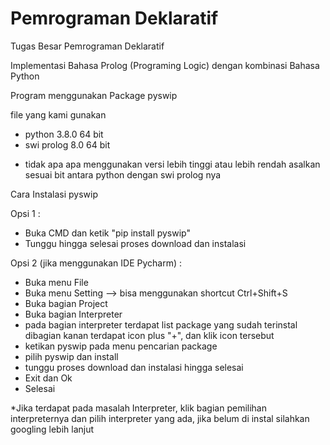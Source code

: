 # Pemrograman Deklaratif
Tugas Besar Pemrograman Deklaratif

Implementasi Bahasa Prolog (Programing Logic) dengan kombinasi Bahasa Python

Program menggunakan Package pyswip

file yang kami gunakan
 - python 3.8.0 64 bit
 - swi prolog 8.0 64 bit
 * tidak apa apa menggunakan versi lebih tinggi atau lebih rendah
   asalkan sesuai bit antara python dengan swi prolog nya

Cara Instalasi pyswip

Opsi 1 :
 - Buka CMD dan ketik "pip install pyswip"
 - Tunggu hingga selesai proses download dan instalasi

Opsi 2 (jika menggunakan IDE Pycharm) :
 - Buka menu File
 - Buka menu Setting --> bisa menggunakan shortcut Ctrl+Shift+S 
 - Buka bagian Project
 - Buka bagian Interpreter 
 - pada bagian interpreter terdapat list package yang sudah terinstal
   dibagian kanan terdapat icon plus "+", dan klik icon tersebut
 - ketikan pyswip pada menu pencarian package
 - pilih pyswip dan install
 - tunggu proses download dan instalasi hingga selesai
 - Exit dan Ok 
 - Selesai 
 
 *Jika terdapat pada masalah Interpreter, klik bagian pemilihan interpreternya dan pilih interpreter yang ada, jika belum di instal
  silahkan googling lebih lanjut
  
